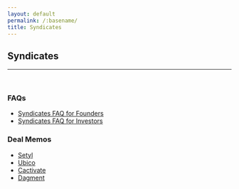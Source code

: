 ```yaml
---
layout: default
permalink: /:basename/
title: Syndicates
---
```


## Syndicates

----

<br/> 

### FAQs

* [Syndicates FAQ for Founders](/syndicates-for-founders)  
* [Syndicates FAQ for Investors](/syndicates-for-investors)    

### Deal Memos

* [Setyl](/setyl)  
* [Ubico](/ubico)  
* [Cactivate](/cactivate)  
* [Dagment](/dagment)  

<br/> 
<br/>
<br/>
